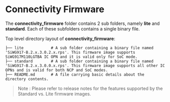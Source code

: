 # Connectivity Firmware 

The **connectivity_firmware** folder contains 2 sub folders, namely **lite** and **standard**. Each of these subfolders contains a single binary file. 

Top level directory layout of **connectivity_firmware**:

    ├── lite            # A sub folder containing a binary file named 'SiWG917-B.2.x.3.0.2.x.rps'. This firmware image supports SiWG917M110LGTBA IC OPN and it is valid only for SoC mode. 
    ├── standard        # A sub folder containing a binary file named 'SiWG917-B.2.x.3.0.0.x.rps'. This firmware image supports all other IC OPNs and is valid for both NCP and SoC modes.
    ├── README.md       # A file carrying basic details about the directory contents.
       
> Note : 
> Please refer to release notes for the features supported by the Standard vs. Lite firmware images.
 

